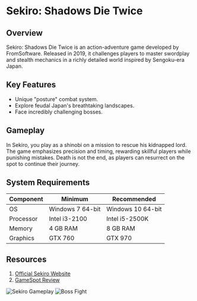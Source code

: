# Sekiro: Shadows Die Twice

## Overview
Sekiro: Shadows Die Twice is an action-adventure game developed by FromSoftware. Released in 2019, it challenges players to master swordplay and stealth mechanics in a richly detailed world inspired by Sengoku-era Japan.

## Key Features
- Unique "posture" combat system.
- Explore feudal Japan's breathtaking landscapes.
- Face incredibly challenging bosses.

## Gameplay
In Sekiro, you play as a shinobi on a mission to rescue his kidnapped lord. The game emphasizes precision and timing, rewarding skillful players while punishing mistakes. Death is not the end, as players can resurrect on the spot to continue their journey.

## System Requirements
| Component        | Minimum                | Recommended           |
|------------------|------------------------|-----------------------|
| OS               | Windows 7 64-bit      | Windows 10 64-bit    |
| Processor        | Intel i3-2100         | Intel i5-2500K       |
| Memory           | 4 GB RAM              | 8 GB RAM             |
| Graphics         | GTX 760               | GTX 970              |

## Resources
1. [Official Sekiro Website](https://www.sekirothegame.com)
2. [GameSpot Review](https://www.gamespot.com/reviews/sekiro-shadows-die-twice-review/1900-6417103/)

![Sekiro Gameplay](https://upload.wikimedia.org/wikipedia/en/5/57/Sekiro_box_art.jpg)
![Boss Fight](https://example.com/sekiro-boss-fight.jpg)
